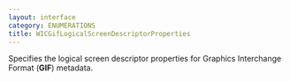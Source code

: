 ```yaml
---
layout: interface
category: ENUMERATIONS
title: WICGifLogicalScreenDescriptorProperties
---
```


Specifies the logical screen descriptor properties for Graphics Interchange Format (**GIF**) metadata.
